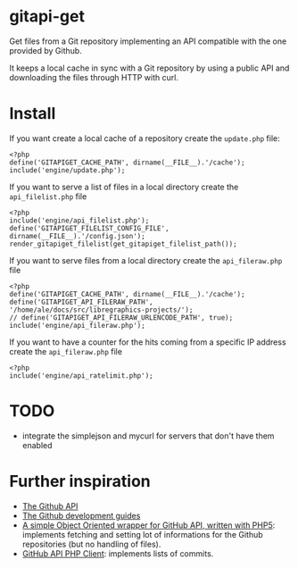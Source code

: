 # gitapi-get

Get files from a Git repository implementing an API compatible with the one provided by Github.

It keeps a local cache in sync with a Git repository by using a public API and downloading the files through HTTP with curl.

# Install

If you want create a local cache of a repository create the `update.php` file:

    <?php
    define('GITAPIGET_CACHE_PATH', dirname(__FILE__).'/cache');
    include('engine/update.php');

If you want to serve a list of files in a local directory create the `api_filelist.php` file

    <?php
    include('engine/api_filelist.php');
    define('GITAPIGET_FILELIST_CONFIG_FILE', dirname(__FILE__).'/config.json');
    render_gitapiget_filelist(get_gitapiget_filelist_path());

If you want to serve files from a local directory create the `api_fileraw.php` file

    <?php
    define('GITAPIGET_CACHE_PATH', dirname(__FILE__).'/cache');
    define('GITAPIGET_API_FILERAW_PATH', '/home/ale/docs/src/libregraphics-projects/');
    // define('GITAPIGET_API_FILERAW_URLENCODE_PATH', true);
    include('engine/api_fileraw.php');

If you want to have a counter for the hits coming from a specific IP address create the `api_fileraw.php` file

    <?php
    include('engine/api_ratelimit.php');

# TODO

- integrate the simplejson and mycurl for servers that don't have them enabled

# Further inspiration

- [The Github API](http://developer.github.com/v3)
- [The Github development guides](https://developer.github.com/guides/)
- [A simple Object Oriented wrapper for GitHub API, written with PHP5](https://github.com/KnpLabs/php-github-api): implements fetching and setting lot of informations for the Github repositories (but no handling of files).
- [GitHub API PHP Client](https://github.com/tan-tan-kanarek/github-php-client): implements lists of commits.
